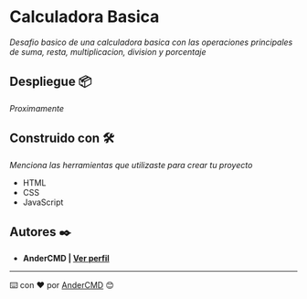 # Calculadora Basica

_Desafio basico de una calculadora basica con las operaciones principales de suma, resta, multiplicacion, division y porcentaje_

## Despliegue 📦

_Proximamente_

## Construido con 🛠️

_Menciona las herramientas que utilizaste para crear tu proyecto_

- HTML
- CSS
- JavaScript

## Autores ✒️

- **AnderCMD | [Ver perfil](https://github.com/AnderCMD)**

---
⌨️ con ❤️ por [AnderCMD](https://github.com/AnderCMD) 😊
